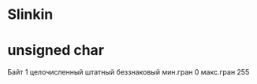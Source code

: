 # Slinkin

# unsigned char
  Байт 1
  целочисленный
  штатный
  беззнаковый
  мин.гран 0
  макс.гран 255
